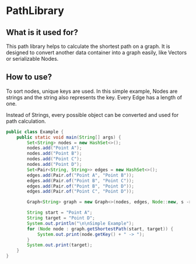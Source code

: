 # PathLibrary

## What is it used for?

This path library helps to calculate the shortest path on a graph. It is designed to convert another data container into
a graph easily, like Vectors or serializable Nodes.

## How to use?

To sort nodes, unique keys are used. In this simple example, Nodes are strings and
the string also represents the key. Every Edge has a length of one.

Instead of Strings, every possible object can be converted and used for path calculation.

```Java
public class Example {
    public static void main(String[] args) {
        Set<String> nodes = new HashSet<>();
        nodes.add("Point A");
        nodes.add("Point B");
        nodes.add("Point C");
        nodes.add("Point D");
        Set<Pair<String, String>> edges = new HashSet<>();
        edges.add(Pair.of("Point A", "Point B"));
        edges.add(Pair.of("Point B", "Point C"));
        edges.add(Pair.of("Point B", "Point D"));
        edges.add(Pair.of("Point C", "Point D"));

        Graph<String> graph = new Graph<>(nodes, edges, Node::new, s -> s, (s, s2) -> 1f);

        String start = "Point A";
        String target = "Point D";
        System.out.println("\n\nSimple Example");
        for (Node node : graph.getShortestPath(start, target)) {
            System.out.print(node.getKey() + " -> ");
        }
        System.out.print(target);
    }
}
```